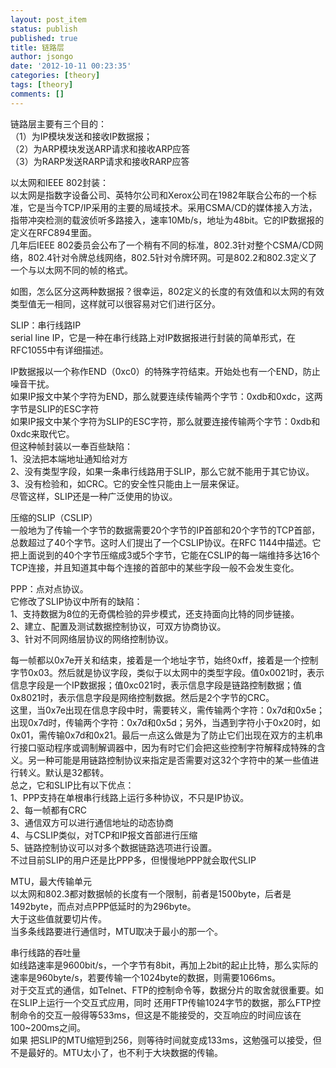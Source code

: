 ```yaml
---
layout: post_item
status: publish
published: true
title: 链路层
author: jsongo
date: '2012-10-11 00:23:35'
categories: [theory]
tags: [theory]
comments: []
---
```

链路层主要有三个目的：  
（1）为IP模块发送和接收IP数据报；  
（2）为ARP模块发送ARP请求和接收ARP应答  
（3）为RARP发送RARP请求和接收RARP应答  


以太网和IEEE 802封装：  
以太网是指数字设备公司、英特尔公司和Xerox公司在1982年联合公布的一个标准，它是当今TCP/IP采用的主要的局域技术。采用CSMA/CD的媒体接入方法，指带冲突检测的载波侦听多路接入，速率10Mb/s，地址为48bit。它的IP数据报的定义在RFC894里面。  
几年后IEEE 802委员会公布了一个稍有不同的标准，802.3针对整个CSMA/CD网络，802.4针对令牌总线网络，802.5针对令牌环网。可是802.2和802.3定义了一个与以太网不同的帧的格式。  
  
如图，怎么区分这两种数据报？很幸运，802定义的长度的有效值和以太网的有效类型值无一相同，这样就可以很容易对它们进行区分。  
  
SLIP：串行线路IP  
serial line IP，它是一种在串行线路上对IP数据报进行封装的简单形式，在RFC1055中有详细描述。  
  
IP数据报以一个称作END（0xc0）的特殊字符结束。开始处也有一个END，防止噪音干扰。  
如果IP报文中某个字符为END，那么就要连续传输两个字节：0xdb和0xdc，这两字节是SLIP的ESC字符  
如果IP报文中某个字符为SLIP的ESC字符，那么就要连接传输两个字节：0xdb和0xdc来取代它。  
但这种帧封装以一奉百些缺陷：  
1、没法把本端地址通知给对方   
2、没有类型字段，如果一条串行线路用于SLIP，那么它就不能用于其它协议。  
3、没有检验和，如CRC。它的安全性只能由上一层来保证。  
尽管这样，SLIP还是一种广泛使用的协议。  
  
压缩的SLIP（CSLIP）  
一般地为了传输一个字节的数据需要20个字节的IP首部和20个字节的TCP首部，总数超过了40个字节。这时人们提出了一个CSLIP协议。在RFC 1144中描述。它把上面说到的40个字节压缩成3或5个字节，它能在CSLIP的每一端维持多达16个TCP连接，并且知道其中每个连接的首部中的某些字段一般不会发生变化。  
  
PPP：点对点协议。  
它修改了SLIP协议中所有的缺陷：  
1、支持数据为8位的无奇偶检验的异步模式，还支持面向比特的同步链接。  
2、建立、配置及测试数据控制协议，可双方协商协议。  
3、针对不同网络层协议的网络控制协议。  
  
每一帧都以0x7e开关和结束，接着是一个地址字节，始终0xff，接着是一个控制字节0x03。然后就是协议字段，类似于以太网中的类型字段。值0x0021时，表示信息字段是一个IP数据报；值0xc021时，表示信息字段是链路控制数据；值 0x8021时，表示信息字段是网络控制数据。然后是2个字节的CRC。  
这里，当0x7e出现在信息字段中时，需要转义，需传输两个字符：0x7d和0x5e；出现0x7d时，传输两个字符：0x7d和0x5d；另外，当遇到字符小于0x20时，如0x01，需传输0x7d和0x21。最后一点这么做是为了防止它们出现在双方的主机串行接口驱动程序或调制解调器中，因为有时它们会把这些控制字符解释成特殊的含义。另一种可能是用链路控制协议来指定是否需要对这32个字符中的某一些值进行转义。默认是32都转。  
总之，它和SLIP比有以下优点：  
1、PPP支持在单根串行线路上运行多种协议，不只是IP协议。  
2、每一帧都有CRC  
3、通信双方可以进行通信地址的动态协商  
4、与CSLIP类似，对TCP和IP报文首部进行压缩  
5、链路控制协议可以对多个数据链路选项进行设置。  
不过目前SLIP的用户还是比PPP多，但慢慢地PPP就会取代SLIP  
  
MTU，最大传输单元  
以太网和802.3都对数据帧的长度有一个限制，前者是1500byte，后者是1492byte，而点对点PPP低延时的为296byte。  
大于这些值就要切片传。  
当多条线路要进行通信时，MTU取决于最小的那一个。  
  
串行线路的吞吐量  
如线路速率是9600bit/s，一个字节有8bit，再加上2bit的起止比特，那么实际的速率是960byte/s，若要传输一个1024byte的数据，则需要1066ms。  
对于交互式的通信，如Telnet、FTP的控制命令等，数据分片的取舍就很重要。如在SLIP上运行一个交互式应用，同时 还用FTP传输1024字节的数据，那么FTP控制命令的交互一般得等533ms，但这是不能接受的，交互响应的时间应该在100~200ms之间。  
如果 把SLIP的MTU缩短到256，则等待时间就变成133ms，这勉强可以接受，但不是最好的。MTU太小了，也不利于大块数据的传输。  
